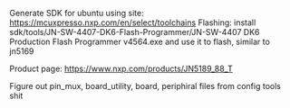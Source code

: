 Generate SDK for ubuntu using site: https://mcuxpresso.nxp.com/en/select/toolchains
Flashing: install sdk/tools/JN-SW-4407-DK6-Flash-Programmer/JN-SW-4407 DK6 Production Flash Programmer v4564.exe and use it to flash, similar to jn5169

Product page:
https://www.nxp.com/products/JN5189_88_T

Figure out pin_mux, board_utility, board, periphiral files from config tools shit